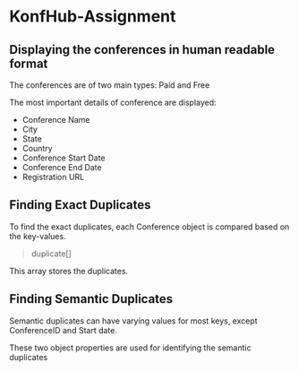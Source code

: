 # KonfHub-Assignment

## Displaying the conferences in human readable format

The conferences are of two main types: Paid and Free

The most important details of conference are displayed:

 - Conference Name
 - City
 - State
 - Country
 - Conference Start Date
 - Conference End Date
 - Registration URL
 

## Finding Exact Duplicates

To find the exact duplicates, each Conference object is compared based on the key-values.

> duplicate[]

This array stores the duplicates.

## Finding Semantic Duplicates

Semantic duplicates can have varying values for most keys, except ConferenceID and Start date.

These two object properties are used for identifying the semantic duplicates
